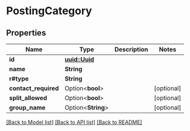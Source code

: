# PostingCategory

## Properties

Name | Type | Description | Notes
------------ | ------------- | ------------- | -------------
**id** | [**uuid::Uuid**](uuid::Uuid.md) |  | 
**name** | **String** |  | 
**r#type** | **String** |  | 
**contact_required** | Option<**bool**> |  | [optional]
**split_allowed** | Option<**bool**> |  | [optional]
**group_name** | Option<**String**> |  | [optional]

[[Back to Model list]](../README.md#documentation-for-models) [[Back to API list]](../README.md#documentation-for-api-endpoints) [[Back to README]](../README.md)


